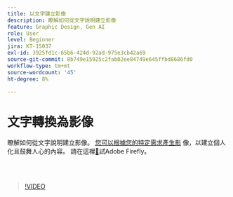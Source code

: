 ```yaml
---
title: 以文字建立影像
description: 瞭解如何從文字說明建立影像
feature: Graphic Design, Gen AI
role: User
level: Beginner
jira: KT-15037
exl-id: 3925fd1c-65b6-424d-92ad-975e3cb42a69
source-git-commit: 8b749e15925c2fab02ee84749e645ffbd8686fd0
workflow-type: tm+mt
source-wordcount: '45'
ht-degree: 8%

---
```


# 文字轉換為影像

瞭解如何從文字說明建立影像。 [您可以根據您的特定需求產生影](https://www.adobe.com/products/firefly/features/text-to-image.html) 像，以建立個人化且鼓舞人心的內容。 請在這裡[&#128279;](https://firefly.adobe.com/)試Adobe Firefly。

<br> 

>[!VIDEO](https://video.tv.adobe.com/v/3427608?quality=12&learn=on&hidetitle=true)
